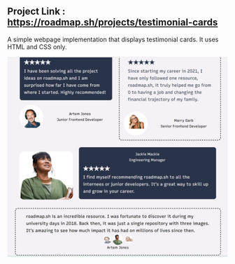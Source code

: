 ## Project Link : https://roadmap.sh/projects/testimonial-cards
A simple webpage implementation that displays testimonial cards. It uses HTML and CSS only.

![Mmain page](main-image.jpg)